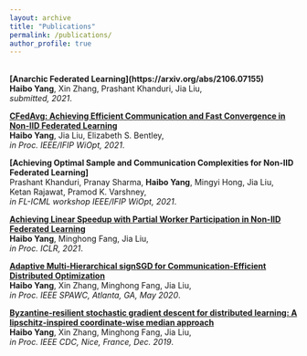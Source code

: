 ```yaml
---
layout: archive
title: "Publications"
permalink: /publications/
author_profile: true
---
```


<br>
<b>[Anarchic Federated Learning](https://arxiv.org/abs/2106.07155)</b> <br> 
<b>Haibo Yang</b>, Xin Zhang, Prashant Khanduri, Jia Liu, <br>
<i>submitted, 2021</i>.

<b>[CFedAvg: Achieving Efficient Communication and Fast Convergence in Non-IID Federated Learning](https://arxiv.org/abs/2108.09875)</b> <br> 
<b>Haibo Yang</b>, Jia Liu, Elizabeth S. Bentley, <br>
<i>in Proc. IEEE/IFIP WiOpt, 2021</i>.

<b>[Achieving Optimal Sample and Communication Complexities for Non-IID Federated Learning]</b> <br> 
Prashant Khanduri, Pranay Sharma, <b>Haibo Yang</b>, Mingyi Hong, Jia Liu, Ketan Rajawat, Pramod K. Varshney, <br>
<i>in FL-ICML workshop IEEE/IFIP WiOpt, 2021</i>.

<b>[Achieving Linear Speedup with Partial Worker Participation in Non-IID Federated Learning](https://arxiv.org/abs/2101.11203)</b> <br> 
<b>Haibo Yang</b>, Minghong Fang, Jia Liu, <br>
<i>in Proc. ICLR, 2021</i>.

<b>[Adaptive Multi-Hierarchical signSGD for Communication-Efficient Distributed Optimization](http://web.cs.iastate.edu/~jialiu/publications/sign2SGD.pdf)</b> <br> 
<b>Haibo Yang</b>, Xin Zhang, Minghong Fang, Jia Liu, <br>
<i>in Proc. IEEE SPAWC, Atlanta, GA, May 2020</i>.

<b>[Byzantine-resilient stochastic gradient descent for distributed learning: A lipschitz-inspired coordinate-wise median approach](https://arxiv.org/pdf/1909.04532.pdf)</b> <br> 
<b>Haibo Yang</b>, Xin Zhang, Minghong Fang, Jia Liu, <br>
<i>in Proc. IEEE CDC, Nice, France, Dec. 2019</i>.
